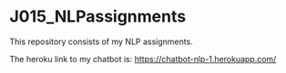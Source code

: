 # J015_NLPassignments
This repository consists of my NLP assignments.

The heroku link to my chatbot is: https://chatbot-nlp-1.herokuapp.com/
